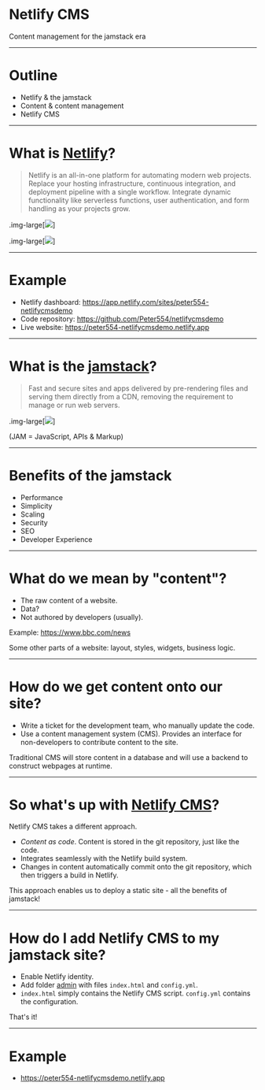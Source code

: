 # Netlify CMS

Content management for the jamstack era

---

# Outline

- Netlify & the jamstack
- Content & content management
- Netlify CMS

---

# What is [Netlify](https://www.netlify.com/)?

> Netlify is an all-in-one platform for automating modern web projects. Replace your hosting infrastructure, continuous integration, and deployment pipeline with a single workflow. Integrate dynamic functionality like serverless functions, user authentication, and form handling as your projects grow.

.img-large[![](/media/netlify-workflow.png)]

.img-large[![](/media/netlify-extras.png)]

---

# Example

- Netlify dashboard: https://app.netlify.com/sites/peter554-netlifycmsdemo
- Code repository: https://github.com/Peter554/netlifycmsdemo
- Live website: https://peter554-netlifycmsdemo.netlify.app

---

# What is the [jamstack](https://jamstack.org/)?

> Fast and secure sites and apps delivered by pre-rendering files and serving them directly from a CDN, removing the requirement to manage or run web servers.

.img-large[![](/media/jamstack.png)]

(JAM = JavaScript, APIs & Markup)

---

# Benefits of the jamstack

- Performance
- Simplicity
- Scaling
- Security
- SEO
- Developer Experience

---

# What do we mean by "content"?

- The raw content of a website.
- Data?
- Not authored by developers (usually).

Example: https://www.bbc.com/news

Some other parts of a website: layout, styles, widgets, business logic.

---

# How do we get content onto our site?

- Write a ticket for the development team, who manually update the code.
- Use a content management system (CMS). Provides an interface for non-developers to contribute content to the site.

Traditional CMS will store content in a database and will use a backend to construct webpages at runtime.

---

# So what's up with [Netlify CMS](https://www.netlifycms.org/)?

Netlify CMS takes a different approach.

- *Content as code*. Content is stored in the git repository, just like the code.
- Integrates seamlessly with the Netlify build system.
- Changes in content automatically commit onto the git repository, which then triggers a build in Netlify.

This approach enables us to deploy a static site - all the benefits of jamstack!

---

# How do I add Netlify CMS to my jamstack site?

- Enable Netlify identity.
- Add folder [admin](https://github.com/Peter554/netlifycmsdemo/tree/master/src/admin) with files `index.html` and `config.yml`.
- `index.html` simply contains the Netlify CMS script. `config.yml` contains the configuration.

That's it!

---

# Example

- https://peter554-netlifycmsdemo.netlify.app
